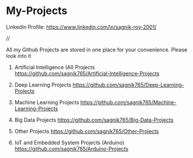 # My-Projects

LinkedIn Profile: https://www.linkedin.com/in/sagnik-roy-2001/

//

All my Github Projects are stored in one place for your convenience. Please look into it

1. Artificial Intelligence (AI) Projects   https://github.com/sagnik765/Artificial-Intelligence-Projects

2. Deep Learning Projects     https://github.com/sagnik765/Deep-Learning-Projects

3. Machine Learning Projects     https://github.com/sagnik765/Machine-Learning-Projects

4. Big Data Projects     https://github.com/sagnik765/Big-Data-Projects 

5. Other Projects    https://github.com/sagnik765/Other-Projects

6. IoT and Embedded System Projects (Arduino)    https://github.com/sagnik765/Arduino-Projects

